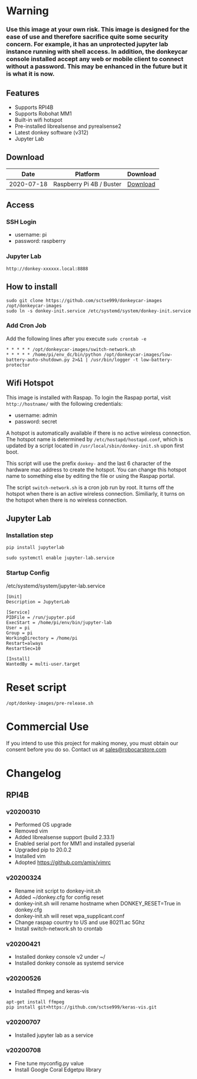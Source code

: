 # Warning
### Use this image at your own risk. This image is designed for the ease of use and therefore sacrifice quite some security concern. For example, it has an unprotected jupyter lab instance running with shell access. In addition, the donkeycar console installed accept any web or mobile client to connect without a password. This may be enhanced in the future but it is what it is now.

## Features

- Supports RPI4B
- Supports Robohat MM1
- Built-in wifi hotspot
- Pre-installed librealsense and pyrealsense2
- Latest donkey software (v312)
- Jupyter Lab


## Download
| Date  | Platform | Download |
| ------------- | ------------- | -------|
| 2020-07-18 | Raspberry Pi 4B / Buster | [Download](https://www.dropbox.com/s/awup444w2pgk1vl/pi4_v20200717.zip?dl=0)|


## Access
### SSH Login
- username: pi
- password: raspberry

### Jupyter Lab
```
http://donkey-xxxxxx.local:8888
```

## How to install
```
sudo git clone https://github.com/sctse999/donkeycar-images /opt/donkeycar-images
sudo ln -s donkey-init.service /etc/systemd/system/donkey-init.service

```

### Add Cron Job

Add the following lines after you execute ```sudo crontab -e```

```
* * * * * /opt/donkeycar-images/switch-network.sh
* * * * * /home/pi/env_dc/bin/python /opt/donkeycar-images/low-battery-auto-shutdown.py 2>&1 | /usr/bin/logger -t low-battery-protector

```


## Wifi Hotspot
This image is installed with Raspap. To login the Raspap portal, visit
```http://hostname/``` with the following credentials:

- username: admin
- password: secret

A hotspot is automatically available if there is no active wireless connection.
The hotspot name is determined by ```/etc/hostapd/hostapd.conf```, which is
updated by a script located in ```/usr/local/sbin/donkey-init.sh``` upon
first boot.

This script will use the prefix ```donkey-``` and the last 6 character of the
hardware mac address to create the hotspot. You can change this hotspot name to
something else by editing the file or using the Raspap portal.

The script ```switch-network.sh``` is a cron job run by root. It turns off the
hotspot when there is an active wireless connection. Similiarly, it turns on the
hotspot when there is no wireless connection.


## Jupyter Lab

### Installation step
```
pip install jupyterlab

sudo systemctl enable jupyter-lab.service
```

### Startup Config
/etc/systemd/system/jupyter-lab.service
```
[Unit]
Description = JupyterLab

[Service]
PIDFile = /run/jupyter.pid
ExecStart = /home/pi/env/bin/jupyter-lab
User = pi
Group = pi
WorkingDirectory = /home/pi
Restart=always
RestartSec=10

[Install]
WantedBy = multi-user.target
```



# Reset script
```
/opt/donkey-images/pre-release.sh
```

# Commercial Use
If you intend to use this project for making money, you must obtain our consent before you do so. Contact us at sales@robocarstore.com


# Changelog
## RPI4B
### v20200310
- Performed OS upgrade
- Removed vim
- Added librealsense support (build 2.33.1)
- Enabled serial port for MM1 and installed pyserial
- Upgraded pip to 20.0.2
- Installed vim
- Adopted https://github.com/amix/vimrc


### v20200324
- Rename init script to donkey-init.sh
- Added ~/donkey.cfg for config reset
- donkey-init.sh will rename hostname when DONKEY_RESET=True in donkey.cfg
- donkey-init.sh will reset wpa_supplicant.conf
- Change raspap country to US and use 80211.ac 5Ghz
- Install switch-network.sh to crontab

### v20200421
- Installed donkey console v2 under ~/
- Installed donkey console as systemd service


### v20200526
- Installed ffmpeg and keras-vis
``` 
apt-get install ffmpeg
pip install git+https://github.com/sctse999/keras-vis.git
```

### v20200707
- Installed jupyter lab as a service

### v20200708
- Fine tune myconfig.py value
- Install Google Coral Edgetpu library